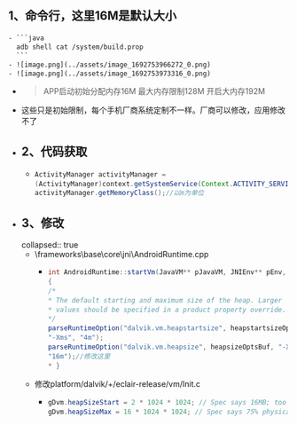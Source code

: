 ## 1、命令行，这里16M是默认大小
	- ```java
	  adb shell cat /system/build.prop
	  ```
	- ![image.png](../assets/image_1692753966272_0.png)
	- ![image.png](../assets/image_1692753973316_0.png)
- > APP启动初始分配内存16M 最大内存限制128M 开启大内存192M
- 这些只是初始限制，每个手机厂商系统定制不一样。厂商可以修改，应用修改不了
- ## 2、代码获取
	- ```java
	  ActivityManager activityManager =
	  (ActivityManager)context.getSystemService(Context.ACTIVITY_SERVICE)
	  activityManager.getMemoryClass();//以m为单位
	  ```
- ## 3、修改
  collapsed:: true
	- \frameworks\base\core\jni\AndroidRuntime.cpp
		- ```java
		  int AndroidRuntime::startVm(JavaVM** pJavaVM, JNIEnv** pEnv, bool zygote)
		  {
		  /*
		  * The default starting and maximum size of the heap. Larger
		  * values should be specified in a product property override.
		  */
		  parseRuntimeOption("dalvik.vm.heapstartsize", heapstartsizeOptsBuf,
		  "-Xms", "4m");
		  parseRuntimeOption("dalvik.vm.heapsize", heapsizeOptsBuf, "-Xmx",
		  "16m");//修改这里
		  * }
		  ```
	- 修改platform/dalvik/+/eclair-release/vm/Init.c
		- ```java
		  gDvm.heapSizeStart = 2 * 1024 * 1024; // Spec says 16MB; too big for us.
		  gDvm.heapSizeMax = 16 * 1024 * 1024; // Spec says 75% physical mem
		  ```